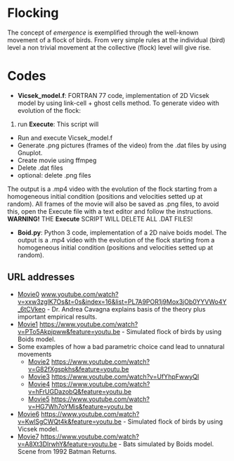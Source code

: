 # Flocking
The concept of *emergence* is exemplified through the well-known movement of a flock of birds.
From very simple rules at the individual (bird) level a non trivial movement at the collective (flock) level will give rise.
# Codes
* **Vicsek_model.f**: FORTRAN 77 code, implementation of 2D Vicsek model by using link-cell + ghost cells method. To generate video with evolution of the flock:
 1. run **Execute**: This script will 
  * Run and execute Vicsek_model.f
  * Generate .png pictures (frames of the video) from the .dat files by using Gnuplot.
  * Create movie using ffmpeg
  * Delete .dat files
  * optional: delete .png files
 
The output is a .mp4 video with the evolution of the flock starting from a homogeneous initial condition (positions and velocities setted up at random). All frames of the movie will also be saved as .png files, to avoid this, open the Execute file with a text editor and follow the instructions. **WARNING!** THE **Execute** SCRIPT WILL DELETE ALL .DAT FILES!
* **Boid.py**: Python 3 code, implementation of a 2D naive boids model. The output is a .mp4 video with the evolution of the flock starting from a homogeneous initial condition (positions and velocities setted up at random).
## URL addresses
* [Movie0](www.youtube.com/watch?v=xxw3zglK7Os&t=0s&index=16&list=PL7A9POR1j9Mox3jOb0YYVWo4Y_6tCVkeo) www.youtube.com/watch?v=xxw3zglK7Os&t=0s&index=16&list=PL7A9POR1j9Mox3jOb0YYVWo4Y_6tCVkeo - Dr. Andrea Cavagna explains basis of the theory plus important empirical results.
* [Movie1](https://www.youtube.com/watch?v=PTo5Akpjpww&feature=youtu.be) https://www.youtube.com/watch?v=PTo5Akpjpww&feature=youtu.be - Simulated flock of birds by using Boids model.
* Some examples of how a bad parametric choice cand lead to unnatural movements
  * [Movie2](https://www.youtube.com/watch?v=G82fXgspkhs&feature=youtu.be) https://www.youtube.com/watch?v=G82fXgspkhs&feature=youtu.be 
  * [Movie3](https://www.youtube.com/watch?v=UfYhpFwwyQI) https://www.youtube.com/watch?v=UfYhpFwwyQI
  * [Movie4](https://www.youtube.com/watch?v=hFrUGDazobQ&feature=youtu.be) https://www.youtube.com/watch?v=hFrUGDazobQ&feature=youtu.be
  * [Movie5](https://www.youtube.com/watch?v=HG7Wh7oYMis&feature=youtu.be) https://www.youtube.com/watch?v=HG7Wh7oYMis&feature=youtu.be
* [Movie6](https://www.youtube.com/watch?v=KwlSgCWQt4k&feature=youtu.be) https://www.youtube.com/watch?v=KwlSgCWQt4k&feature=youtu.be - Simulated flock of birds by using Vicsek model.
* [Movie7](https://www.youtube.com/watch?v=A8Xt3DlrwhY&feature=youtu.be) https://www.youtube.com/watch?v=A8Xt3DlrwhY&feature=youtu.be - Bats simulated by Boids model. Scene from 1992 Batman Returns.
